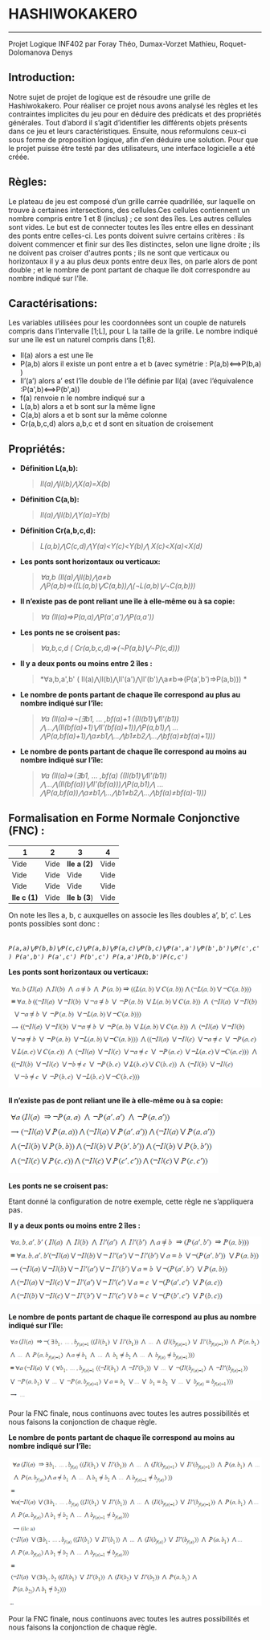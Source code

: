 # HASHIWOKAKERO
---------------

Projet Logique INF402 par Foray Théo, Dumax-Vorzet Mathieu, Roquet-Dolomanova Denys 

## Introduction:
Notre sujet de projet de logique est de résoudre une grille de Hashiwokakero. Pour réaliser ce projet nous avons analysé les règles et les contraintes implicites du jeu pour en déduire des prédicats et des propriétés générales. Tout d’abord il s’agit d’identifier les différents objets présents dans ce jeu et leurs caractéristiques. Ensuite, nous reformulons ceux-ci sous forme de proposition logique, afin d’en déduire une solution. Pour que le projet puisse être testé par des utilisateurs, une interface logicielle a été créée.

## Règles:
Le plateau de jeu est composé d’un grille carrée quadrillée, sur laquelle on trouve à certaines intersections, des cellules.Ces cellules contiennent un nombre compris entre 1 et 8 (inclus) ; ce sont des îles. Les autres cellules sont vides. Le but est de connecter toutes les îles entre elles en dessinant des ponts entre celles-ci. Les ponts doivent suivre certains critères :
ils doivent commencer et finir sur des îles distinctes, selon une ligne droite ; 
ils ne doivent pas croiser d'autres ponts ; 
ils ne sont que verticaux ou horizontaux 
il y a au plus deux ponts entre deux îles, on parle alors de pont double ;
et le nombre de pont partant de chaque île doit correspondre au nombre indiqué sur l'île. 

## Caractérisations:
Les variables utilisées pour les coordonnées sont un couple de naturels compris dans l’intervalle [1;L], pour L la taille de la grille. Le nombre indiqué sur une île est un naturel compris dans [1;8].
* Il(a) alors a est une île
* P(a,b) alors il existe un pont entre a et b (avec symétrie : P(a,b)⟺P(b,a) )
* Il’(a’) alors a’ est l’île double de l’île définie par Il(a) (avec l’équivalence :P(a',b)⟺P(b',a))
* f(a) renvoie n le nombre indiqué sur a
* L(a,b) alors a et b sont sur la même ligne
* C(a,b) alors a et b sont sur la même colonne
* Cr(a,b,c,d) alors a,b,c et d sont en situation de croisement

## Propriétés:
* **Définition L(a,b):**
	> *Il(a)⋀Il(b)⋀X(a)=X(b)*
* **Définition C(a,b):**
	> *Il(a)⋀Il(b)⋀Y(a)=Y(b)*
* **Définition Cr(a,b,c,d):**
 	> *L(a,b)⋀C(c,d)⋀Y(a)<Y(c)<Y(b)⋀ X(c)<X(a)<X(d)*
* **Les ponts sont horizontaux ou verticaux:**
 	> *∀a,b (Il(a)⋀Il(b)⋀a≠b ⋀P(a,b)⇒((L(a,b)⋁C(a,b))⋀(¬L(a,b)⋁¬C(a,b)))*
* **Il n’existe pas de pont reliant une île à elle-même ou à sa copie:**
	> *∀a (Il(a)⇒P(a,a)⋀P(a',a')⋀P(a,a'))*
* **Les ponts ne se croisent pas:**
	> *∀a,b,c,d ( Cr(a,b,c,d)⇒(¬P(a,b)⋁¬P(c,d)))*
* **Il y a deux ponts ou moins entre 2 îles :**
 	> *∀a,b,a',b' ( Il(a)⋀Il(b)⋀Il'(a')⋀Il'(b')⋀a≠b⇒(P(a',b')⇒P(a,b))) *
* **Le nombre de ponts partant de chaque île correspond au plus au nombre indiqué sur l’île:**
 	> *∀a (Il(a)⇒¬(∃b1, ... ,bf(a)+1 ((Il(b1)⋁Il'(b1)) ⋀...⋀(Il(bf(a)+1)⋁Il'(bf(a)+1))⋀P(a,b1)⋀
 ... ⋀P(a,bf(a)+1)⋀a≠b1⋀...⋀b1≠b2⋀...⋀bf(a)≠bf(a)+1)))*
* **Le nombre de ponts partant de chaque île correspond au moins au nombre indiqué sur l’île:**
 	> *∀a (Il(a)⇒(∃b1, ... ,bf(a) ((Il(b1)⋁Il'(b1)) ⋀...⋀(Il(bf(a))⋁Il'(bf(a)))⋀P(a,b1)⋀
 ... ⋀P(a,bf(a))⋀a≠b1⋀...⋀b1≠b2⋀...⋀bf(a)≠bf(a)-1)))*
 
 

## Formalisation en Forme Normale Conjonctive (FNC) :
1          |2     |3          |4
-----------|------|-----------|------
Vide       |Vide  |**Ile a (2)**  |Vide
   Vide    | Vide |   Vide    | Vide
   Vide    | Vide |   Vide    | Vide
**Ile c (1)**  | Vide | **Ile b (3**) | Vide

On note les îles a, b, c auxquelles on associe les îles doubles a’, b’, c’.
Les ponts possibles sont donc : 


*` P(a,a)⋁P(b,b)⋁P(c,c)⋁P(a,b)⋁P(a,c)⋁P(b,c)⋁P(a',a')⋁P(b',b')⋁P(c',c')
P(a',b') P(a',c') P(b',c') P(a,a')P(b,b')P(c,c')`* 

**Les ponts sont horizontaux ou verticaux:**

![alt text](https://raw.githubusercontent.com/ElectrozDen/HASHIWOKAKERO/master/ressources/images/test.PNG)
 


**Il n’existe pas de pont reliant une île à elle-même ou à sa copie:**


![alt text](https://raw.githubusercontent.com/ElectrozDen/HASHIWOKAKERO/master/ressources/images/reli.PNG)


**Les ponts ne se croisent pas:**


Etant donné la configuration de notre exemple, cette règle ne s’appliquera pas.


**Il y a deux ponts ou moins entre 2 îles :**


![alt text](https://raw.githubusercontent.com/ElectrozDen/HASHIWOKAKERO/master/ressources/images/2P.PNG)


**Le nombre de ponts partant de chaque île correspond au plus au nombre indiqué sur l’île:**


![alt text](https://raw.githubusercontent.com/ElectrozDen/HASHIWOKAKERO/master/ressources/images/auplus.PNG)


Pour la FNC finale, nous continuons avec toutes les autres possibilités et nous faisons la conjonction de chaque règle.



**Le nombre de ponts partant de chaque île correspond au moins au nombre indiqué sur l’île:**


![alt text](https://raw.githubusercontent.com/ElectrozDen/HASHIWOKAKERO/master/ressources/images/aumoins.PNG)


Pour la FNC finale, nous continuons avec toutes les autres possibilités et nous faisons la conjonction de chaque règle.



